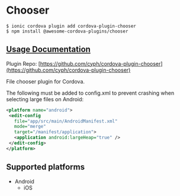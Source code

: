 # Chooser

```
$ ionic cordova plugin add cordova-plugin-chooser
$ npm install @awesome-cordova-plugins/chooser
```

## [Usage Documentation](https://danielsogl.gitbook.io/awesome-cordova-plugins/plugins/chooser/)

Plugin Repo: [https://github.com/cyph/cordova-plugin-chooser](https://github.com/cyph/cordova-plugin-chooser)

File chooser plugin for Cordova.

The following must be added to config.xml to prevent crashing when selecting large files on Android:
```xml
<platform name="android">
 <edit-config
   file="app/src/main/AndroidManifest.xml"
   mode="merge"
   target="/manifest/application">
   <application android:largeHeap="true" />
 </edit-config>
</platform>
```

## Supported platforms

- Android
  - iOS
  


